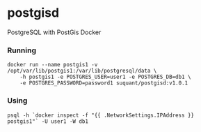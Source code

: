 # postgisd
PostgreSQL with PostGis Docker


### Running

```
docker run --name postgis1 -v /opt/var/lib/postgis1:/var/lib/postgresql/data \
	-h postgis1 -e POSTGRES_USER=user1 -e POSTGRES_DB=db1 \
	-e POSTGRES_PASSWORD=password1 suquant/postgisd:v1.0.1
```


### Using

```
psql -h `docker inspect -f "{{ .NetworkSettings.IPAddress }} postgis1"` -U user1 -W db1
```
